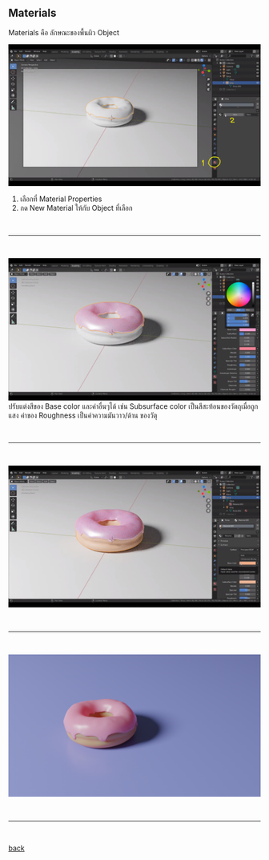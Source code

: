 ## Materials
Materials คือ ลักษณะของพื้นผิว Object

![1](picture/2-1.png) <br>
1. เลือกที่ Material Properties
2. กด New Material ให้กับ Object ที่เลือก

<br>

---------

<br>

![2](picture/2-2.png) <br>
ปรับแต่งสีของ Base color และค่าอื่นๆได้ เช่น
 Subsurface color เป็นสีสะท้อนของวัตถุเมื่อถูกแสง ค่าของ Roughness เป็นค่าความมันวาว/ด้าน ของวัตุ

<br>

---------

<br>

![3](picture/2-3.png) <br>
 

<br>

---------

<br>

![4](picture/2-4.png) <br>


<br>

---------

<br>

[back](/CN409/)
